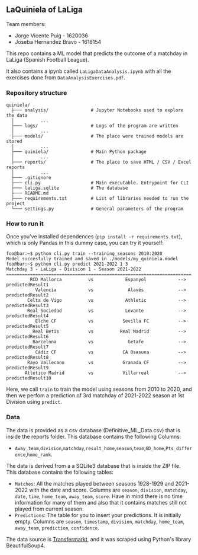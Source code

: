 ## LaQuiniela of LaLiga

Team members: 

- Jorge Vicente Puig - 1620036 
- Joseba Hernandez Bravo - 1618154

This repo contains a ML model that predicts the outcome of a matchday in LaLiga (Spanish Football League).

It also contains a ipynb called ```LaLigaDataAnalysis.ipynb``` with all the exercises done from ```DataAnalysisExercises.pdf```.

### Repository structure

```
quiniela/
  ├─── analysis/				# Jupyter Notebooks used to explore the data
  │          ...
  ├─── logs/					# Logs of the program are written
  │          ...
  ├─── models/					# The place were trained models are stored
  │          ...
  ├─── quiniela/				# Main Python package
  │          ...
  ├─── reports/					# The place to save HTML / CSV / Excel reports
  │          ...
  ├─── .gitignore
  ├─── cli.py					# Main executable. Entrypoint for CLI
  ├─── laliga.sqlite			# The database
  ├─── README.md
  ├─── requirements.txt			# List of libraries needed to run the project
  └─── settings.py				# General parameters of the program
```

### How to run it

Once you've installed dependences (```pip install -r requirements.txt```), which is only Pandas in this dummy case, you can try it yourself:

```console
foo@bar:~$ python cli.py train --training_seasons 2010:2020
Model succesfully trained and saved in ./models/my_quiniela.model
foo@bar:~$ python cli.py predict 2021-2022 1 3
Matchday 3 - LaLiga - Division 1 - Season 2021-2022
======================================================================
         RCD Mallorca          vs            Espanyol            --> predictedResult1
           Valencia            vs             Alavés             --> predictedResult2
        Celta de Vigo          vs            Athletic            --> predictedResult3
        Real Sociedad          vs            Levante             --> predictedResult4
           Elche CF            vs           Sevilla FC           --> predictedResult5
          Real Betis           vs          Real Madrid           --> predictedResult6
          Barcelona            vs             Getafe             --> predictedResult7
           Cádiz CF            vs           CA Osasuna           --> predictedResult8
        Rayo Vallecano         vs           Granada CF           --> predictedResult9
       Atlético Madrid         vs           Villarreal           --> predictedResult10
```

Here, we call ```train``` to train the model using seasons from 2010 to 2020, and then we perfom a prediction of 3rd matchday of 2021-2022 season at 1st Division using ```predict```. 

### Data

The data is provided as a csv database (Definitive_ML_Data.csv) that is inside the reports folder. This database contains the following Columns:
   * ```Away_team```,```division```,```matchday```,```result_home```,```season```,```team```,```GD_home```,```Pts_difference```,```home_rank```.

The data is derived from a a SQLite3 database that is inside the ZIP file. This database contains the following tables:

   * ```Matches```: All the matches played between seasons 1928-1929 and 2021-2022 with the date and score. Columns are ```season```,	```division```, ```matchday```, ```date```, ```time```, ```home_team```, ```away_team```, ```score```. Have in mind there is no time information for many of them and also that it contains matches still not played from current season.
   * ```Predictions```: The table for you to insert your predictions. It is initially empty. Columns are ```season```,	 ```timestamp```, ```division```, ```matchday```, ```home_team```, ```away_team```, ```prediction```, ```confidence```.

The data source is [Transfermarkt](https://www.transfermarkt.com/), and it was scraped using Python's library BeautifulSoup4.

